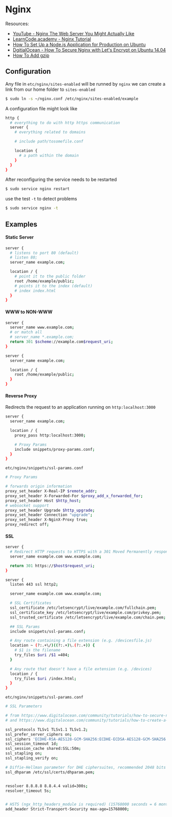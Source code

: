 # Nginx

Resources:
- [YouTube - Nginx The Web Server You Might Actually Like](https://www.youtube.com/watch?v=YHcRzDKo6qU)
- [LearnCode.academy - Nginx Tutorial](https://www.youtube.com/watch?v=FJrs0Ar9asY)
- [How To Set Up a Node.js Application for Production on Ubuntu](https://www.digitalocean.com/community/tutorials/how-to-set-up-a-node-js-application-for-production-on-ubuntu-16-04)
- [DgitialOcean - How To Secure Nginx with Let's Encrypt on Ubuntu 14.04](https://www.digitalocean.com/community/tutorials/how-to-secure-nginx-with-let-s-encrypt-on-ubuntu-14-04)
- [How To Add gzip](https://www.digitalocean.com/community/tutorials/how-to-add-the-gzip-module-to-nginx-on-ubuntu-14-04?utm_content=buffer2687d&utm_medium=social&utm_source=twitter.com&utm_campaign=buffer)

## Configuration
Any file in `etc/nginx/sites-enabled` will be runned by `nginx` we can create a link from our home folder to `sites-enabled`

```sh
$ sudo ln -s ~/nginx.conf /etc/nginx/sites-enabled/example
```

A configuration file might look like
```sh
http {
  # everything to do with http https communication
  server {
    # everything related to domains

    # include path/tosomefile.conf

    location {
      # a path within the domain
    }
  }
}
```

After reconfiguring the service needs to be restarted

```sh
$ sudo service nginx restart
```

use the test `-t` to detect problems

```sh
$ sudo service nginx -t
```

## Examples

#### Static Server

```sh
server {
  # listens to port 80 (default)
  # listen 80;
  server_name example.com;

  location / {
    # point it to the public folder
    root /home/example/public;
    # points it to the index (default)
    # index index.html
  }
}
```

#### WWW to NON-WWW

```sh
server {
  server_name www.example.com;
  # or match all
  # server_name *.example.com;
  return 301 $scheme://example.com$request_uri;
}

server {
  server_name example.com;

  location / {
    root /home/example/public;
  }
}
```

#### Reverse Proxy
Redirects the request to an application running on `http:localhost:3000`

```sh
server {
  server_name example.com;

  location / {
    proxy_pass http:localhost:3000;

    # Proxy Params
    include snippets/proxy-params.conf;
  }
}
```

`etc/nginx/snippets/ssl-params.conf`
```sh
# Proxy Params

# forwards origin information
proxy_set_header X-Real-IP $remote_addr;
proxy_set_header X-Forwarded-For $proxy_add_x_forwarded_for;
proxy_set_header Host $http_host;
# websocket support
proxy_set_header Upgrade $http_upgrade;
proxy_set_header Connection "upgrade";
proxy_set_header X-NginX-Proxy true;
proxy_redirect off;
```

#### SSL

```sh
server {
  # Redirect HTTP requests to HTTPS with a 301 Moved Permanently response.
  server_name example.com www.example.com;

  return 301 https://$host$request_uri;
}

server {
  listen 443 ssl http2;

  server_name example.com www.example.com;

  # SSL Certificates
  ssl_certificate /etc/letsencrypt/live/example.com/fullchain.pem;
  ssl_certificate_key /etc/letsencrypt/live/example.com/privkey.pem;
  ssl_trusted_certificate /etc/letsencrypt/live/example.com/chain.pem;

  ## SSL Params
  include snippets/ssl-params.conf;

  # Any route containing a file extension (e.g. /devicesfile.js)
  location ~ (?:.+\/)((?:.+)\.(?:.+)) {
    # $1 is the filename
    try_files $uri /$1 =404;
  }

  # Any route that doesn't have a file extension (e.g. /devices)
  location / {
    try_files $uri /index.html;
  }
}
```

`etc/nginx/snippets/ssl-params.conf`
```sh
# SSL Parameters

# from https://www.digitalocean.com/community/tutorials/how-to-secure-nginx-with-let-s-encrypt-on-ubuntu-14-04
# and https://www.digitalocean.com/community/tutorials/how-to-create-a-self-signed-ssl-certificate-for-nginx-in-ubuntu-16-04

ssl_protocols TLSv1 TLSv1.1 TLSv1.2;
ssl_prefer_server_ciphers on;
ssl_ciphers 'ECDHE-RSA-AES128-GCM-SHA256:ECDHE-ECDSA-AES128-GCM-SHA256:ECDHE-RSA-AES256-GCM-SHA384:ECDHE-ECDSA-AES256-GCM-SHA384:DHE-RSA-AES128-GCM-SHA256:DHE-DSS-AES128-GCM-SHA256:kEDH+AESGCM:ECDHE-RSA-AES128-SHA256:ECDHE-ECDSA-AES128-SHA256:ECDHE-RSA-AES128-SHA:ECDHE-ECDSA-AES128-SHA:ECDHE-RSA-AES256-SHA384:ECDHE-ECDSA-AES256-SHA384:ECDHE-RSA-AES256-SHA:ECDHE-ECDSA-AES256-SHA:DHE-RSA-AES128-SHA256:DHE-RSA-AES128-SHA:DHE-DSS-AES128-SHA256:DHE-RSA-AES256-SHA256:DHE-DSS-AES256-SHA:DHE-RSA-AES256-SHA:AES128-GCM-SHA256:AES256-GCM-SHA384:AES128-SHA256:AES256-SHA256:AES128-SHA:AES256-SHA:AES:CAMELLIA:DES-CBC3-SHA:!aNULL:!eNULL:!EXPORT:!DES:!RC4:!MD5:!PSK:!aECDH:!EDH-DSS-DES-CBC3-SHA:!EDH-RSA-DES-CBC3-SHA:!KRB5-DES-CBC3-SHA';
ssl_session_timeout 1d;
ssl_session_cache shared:SSL:50m;
ssl_stapling on;
ssl_stapling_verify on;

# Diffie-Hellman parameter for DHE ciphersuites, recommended 2048 bits
ssl_dhparam /etc/ssl/certs/dhparam.pem;


resolver 8.8.8.8 8.8.4.4 valid=300s;
resolver_timeout 5s;


# HSTS (ngx_http_headers_module is required) (15768000 seconds = 6 months)
add_header Strict-Transport-Security max-age=15768000;
```
